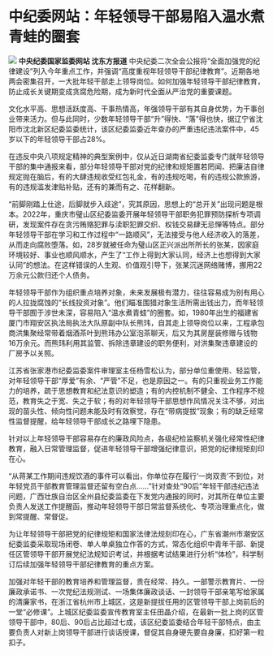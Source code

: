 # 中纪委网站：年轻领导干部易陷入温水煮青蛙的圈套

![](https://inews.gtimg.com/newsapp_bt/0/15634388947/1000)
**中央纪委国家监委网站 沈东方报道**
中央纪委二次全会公报将“全面加强党的纪律建设”列入今年重点工作，并强调“高度重视年轻领导干部纪律教育”。近期各地两会密集召开，一大批年轻干部走上领导岗位。如何加强年轻领导干部纪律教育，防止成长关键期变成贪腐危险期，成为新时代全面从严治党的重要课题。

文化水平高、思想活跃度高、干事热情高，年强领导干部有其自身优势，为干事创业带来活力。但与此同时，少数年轻领导干部“升”得快、“落”得也快，据辽宁省沈阳市沈北新区纪委监委统计，该区纪委监委近年查办的严重违纪违法案件中，45岁以下的年轻领导干部占28%。

在违反中央八项规定精神的典型案例中，仅从近日湖南省纪委监委专门就年轻领导干部的集中通报来看，部分年轻领导干部对党的纪律和规矩置若罔闻、把廉洁自律规定抛在脑后，有的大肆违规收受红包礼金，有的违规吃喝，有的违规公款旅游，有的违规滥发津贴补贴，还有的兼而有之、花样翻新。

“前脚刚踏上仕途，后脚就步入歧途”，究其原因，思想上的“总开关”出现问题是根本。2022年，重庆市璧山区纪委监委开展年轻领导干部职务犯罪预防探析专项调研，发现案件存在贪污贿赂犯罪与渎职犯罪交织、权钱交易肆无忌惮等特点。部分年轻领导干部在学习和工作过程中“一路顺风”，无法接受与他人经济收入的落差，从而走向腐败堕落。如，28岁就被任命为璧山区正兴派出所所长的张某，因家庭环境较好、事业也顺风顺水，产生了“工作上得到大家认同，经济上也想得到大家认同”的想法。在这样错误的人生观、价值观引导下，张某沉迷网络赌博，挪用22万余元公款归还个人债务。

年轻领导干部作为组织重点培养对象，未来发展极有潜力，往往容易成为别有用心的人拉拢腐蚀的“长线投资对象”。他们瞄准围猎对象生活所需出钱出力，而年轻领导干部囿于涉世未深，容易陷入“温水煮青蛙”的圈套。如，1980年出生的福建省厦门市翔安区执法局执法大队原副中队长熊玮，自其走上领导岗位以来，工程承包商洪集聚经常带着烟酒茶叶到熊玮办公室泡茶聊天，后又为其房屋装修赠与钱物16万余元。而熊玮利用其监管、拆除违章建设的职务便利，对洪集聚违章建设的厂房予以关照。

江苏省张家港市纪委监委案件审理室主任杨雪松认为，部分单位重使用、轻监管，对年轻领导干部“厚爱”有余、“严管”不足，也是原因之一。有的只重视业务工作能力的培养，疏于思想教育和纪法意识的塑造；有的内控机制不健全、工作程序不规范，教育失之于宽、失之于软；有的对年轻领导干部思想作风情况关注不够，对出现的苗头性、倾向性问题未能及时有效察觉，存在“带病提拔”现象；有的缺乏经常性监督提醒，给年轻领导干部成长之路埋下隐患。

针对以上年轻领导干部容易存在的廉政风险点，各级纪检监察机关强化经常性纪律教育，融入日常管理监督，促进年轻领导干部增强纪律意识，把党的纪律规矩刻印在心。

“从蒋某工作期间违规饮酒的事件可以看出，你单位存在履行‘一岗双责’不到位，对年轻党员干部教育管理监督还留有空白点……”针对查处“90后”年轻干部违纪违法问题，广西壮族自治区全州县纪委监委在下发党内通报的同时，对其所在单位主要负责人发送工作提醒函，推动年轻领导干部日常监督系统化、专项治理重点化，做到常提醒、常督促。

为让年轻领导干部把党的纪律规矩和国家法律法规刻印在心，广东省潮州市潮安区纪委监委采取现场闭卷、单人单桌独立作答的方式，常态化组织中青年干部、新提任区管领导干部开展党纪法规知识考试，并根据考试结果进行分析“体检”，科学制订后续加强年轻领导干部纪律教育的重点方案。

加强对年轻干部的教育培养和管理监督，贵在经常、持久。一部警示教育片、一份廉政承诺书、一次党纪法规测试、一场集体廉政谈话、一封领导干部亲笔写给家属的清廉家书，在浙江省杭州市上城区，这是新提拔任用的区管领导干部上岗前后的一堂“必修课”。上城区纪委监委宣传教育室主任田晶介绍，在最新一批上岗的区管领导干部中，80后、90后占比超过七成，该区纪委监委结合年轻干部特点，由主要负责人对新上岗领导干部进行谈话授课，督促其自身硬先要自身廉，扣好第一粒扣子。

